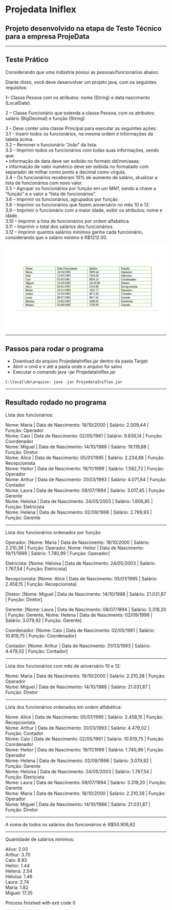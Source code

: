 # Projedata Iniflex

## Projeto desenvolvido na etapa de Teste Técnico para a empresa ProjeData

---

## Teste Prático

Considerando que uma indústria possui as pessoas/funcionários abaixo:

Diante disso, você deve desenvolver um projeto java, com os seguintes requisitos:

1– Classe Pessoa com os atributos: nome (String) e data nascimento (LocalDate).

2 – Classe Funcionário que estenda a classe Pessoa, com os atributos: salário (BigDecimal) e função (String).

3 – Deve conter uma classe Principal para executar as seguintes ações: <br>
3.1 – Inserir todos os funcionários, na mesma ordem e informações da tabela acima. <br>
3.2 – Remover o funcionário “João” da lista. <br>
3.3 – Imprimir todos os funcionários com todas suas informações, sendo que: <br>
• informação de data deve ser exibido no formato dd/mm/aaaa; <br>
• informação de valor numérico deve ser exibida no formatado com separador de milhar como ponto e decimal como vírgula. <br>
3.4 – Os funcionários receberam 10% de aumento de salário, atualizar a lista de funcionários com novo valor. <br>
3.5 – Agrupar os funcionários por função em um MAP, sendo a chave a “função” e o valor a “lista de funcionários”. <br>
3.6 – Imprimir os funcionários, agrupados por função. <br> 
3.8 – Imprimir os funcionários que fazem aniversário no mês 10 e 12. <br>
3.9 – Imprimir o funcionário com a maior idade, exibir os atributos: nome e idade. <br>
3.10 – Imprimir a lista de funcionários por ordem alfabética. <br>
3.11 – Imprimir o total dos salários dos funcionários. <br>
3.12 – Imprimir quantos salários mínimos ganha cada funcionário, considerando que o salário mínimo é R$1212.00. <br>

![Tabela de Funcionários](table.png)

---

## Passos para rodar o programa

* Download do arquivo ProjedataIniflex.jar dentro da pasta Target
* Abrir o cmd e ir até a pasta onde o arquivo foi salvo
* Executar o comando java -jar ProjedataIniflex.jar

```
C:\local\do\arquivo: java -jar ProjedataIniflex.jar
```

---

## Resultado rodado no programa

Lista dos funcionários: 

Nome: Maria  |  Data de Nascimento: 18/10/2000  |  Salário: 2.009,44  |  Função: Operador <br>
Nome: Caio  |  Data de Nascimento: 02/05/1961  |  Salário: 9.836,14  |  Função: Coordenador <br>
Nome: Miguel  |  Data de Nascimento: 14/10/1988  |  Salário: 19.119,88  |  Função: Diretor <br>
Nome: Alice  |  Data de Nascimento: 05/01/1995  |  Salário: 2.234,68  |  Função: Recepcionista <br>
Nome: Heitor  |  Data de Nascimento: 19/11/1999  |  Salário: 1.582,72  |  Função: Operador <br>
Nome: Arthur  |  Data de Nascimento: 31/03/1993  |  Salário: 4.071,84  |  Função: Contador <br>
Nome: Laura  |  Data de Nascimento: 08/07/1994  |  Salário: 3.017,45  |  Função: Gerente <br>
Nome: Heloísa  |  Data de Nascimento: 24/05/2003  |  Salário: 1.606,85  |  Função: Eletricista <br>
Nome: Helena  |  Data de Nascimento: 02/09/1996  |  Salário: 2.799,93  |  Função: Gerente <br>

________________________________________________________________

Lista dos funcionários ordenados por função: 

Operador: [Nome: Maria  |  Data de Nascimento: 18/10/2000  |  Salário: 2.210,38  |  Função: Operador, Nome: Heitor  |  Data de Nascimento: 19/11/1999  |  Salário: 1.740,99  |  Função: Operador]

Eletricista: [Nome: Heloísa  |  Data de Nascimento: 24/05/2003  |  Salário: 1.767,54  |  Função: Eletricista]

Recepcionista: [Nome: Alice  |  Data de Nascimento: 05/01/1995  |  Salário: 2.458,15  |  Função: Recepcionista]

Diretor: [Nome: Miguel  |  Data de Nascimento: 14/10/1988  |  Salário: 21.031,87  |  Função: Diretor]

Gerente: [Nome: Laura  |  Data de Nascimento: 08/07/1994  |  Salário: 3.319,20  |  Função: Gerente, Nome: Helena  |  Data de Nascimento: 02/09/1996  |  Salário: 3.079,92  |  Função: Gerente]

Coordenador: [Nome: Caio  |  Data de Nascimento: 02/05/1961  |  Salário: 10.819,75  |  Função: Coordenador]

Contador: [Nome: Arthur  |  Data de Nascimento: 31/03/1993  |  Salário: 4.479,02  |  Função: Contador]

________________________________________________________________

Lista dos funcionários com mês de aniversário 10 e 12: 

Nome: Maria  |  Data de Nascimento: 18/10/2000  |  Salário: 2.210,38  |  Função: Operador <br>
Nome: Miguel  |  Data de Nascimento: 14/10/1988  |  Salário: 21.031,87  |  Função: Diretor <br>

________________________________________________________________

Lista dos funcionários ordenados em ordem alfabética: 

Nome: Alice  |  Data de Nascimento: 05/01/1995  |  Salário: 2.458,15  |  Função: Recepcionista <br>
Nome: Arthur  |  Data de Nascimento: 31/03/1993  |  Salário: 4.479,02  |  Função: Contador <br>
Nome: Caio  |  Data de Nascimento: 02/05/1961  |  Salário: 10.819,75  |  Função: Coordenador <br>
Nome: Heitor  |  Data de Nascimento: 19/11/1999  |  Salário: 1.740,99  |  Função: Operador <br>
Nome: Helena  |  Data de Nascimento: 02/09/1996  |  Salário: 3.079,92  |  Função: Gerente <br>
Nome: Heloísa  |  Data de Nascimento: 24/05/2003  |  Salário: 1.767,54  |  Função: Eletricista <br>
Nome: Laura  |  Data de Nascimento: 08/07/1994  |  Salário: 3.319,20  |  Função: Gerente <br>
Nome: Maria  |  Data de Nascimento: 18/10/2000  |  Salário: 2.210,38  |  Função: Operador <br>
Nome: Miguel  |  Data de Nascimento: 14/10/1988  |  Salário: 21.031,87  |  Função: Diretor <br>

________________________________________________________________

A soma de todos os salários dos funcionários é: R$50.906,82

________________________________________________________________

Quantidade de salários mínimos:

Alice: 2.03 <br>
Arthur: 3.70 <br>
Caio: 8.93 <br>
Heitor: 1.44 <br>
Helena: 2.54 <br>
Heloísa: 1.46 <br>
Laura: 2.74 <br>
Maria: 1.82 <br>
Miguel: 17.35 <br>

Process finished with exit code 0